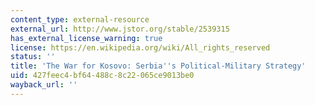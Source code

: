 ```yaml
---
content_type: external-resource
external_url: http://www.jstor.org/stable/2539315
has_external_license_warning: true
license: https://en.wikipedia.org/wiki/All_rights_reserved
status: ''
title: 'The War for Kosovo: Serbia''s Political-Military Strategy'
uid: 427feec4-bf64-488c-8c22-065ce9013be0
wayback_url: ''
---
```

